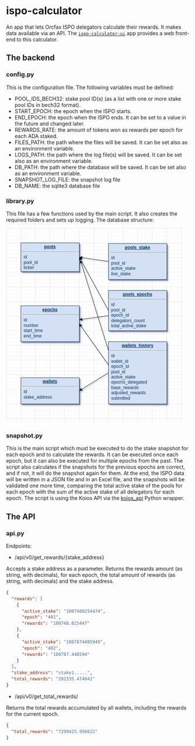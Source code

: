 # ispo-calculator
An app that lets Orcfax ISPO delegators calculate their rewards. It makes data available via an API. 
The [`ispo-calculator-ui`](https://github.com/orcfax/ispo-calculator-ui) app provides a web front-end to this calculator.

## The backend
### config.py
This is the configuration file. The following variables must be defined:
- POOL_IDS_BECH32: stake pool ID(s) (as a list with one or more stake pool IDs in bech32 format).
- START_EPOCH: the epoch when the ISPO starts.
- END_EPOCH: the epoch when the ISPO ends. It can be set to a value in the future and changed later.
- REWARDS_RATE: the amount of tokens won as rewards per epoch for each ADA staked.
- FILES_PATH: the path where the files will be saved. It can be set also as an environment variable.
- LOGS_PATH: the path where the log file(s) will be saved. It can be set also as an environment variable.
- DB_PATH: the path where the database will be saved. It can be set also as an environment variable.
- SNAPSHOT_LOG_FILE: the snapshot log file
- DB_NAME: the sqlite3 database file

### library.py
This file has a few functions used by the main script. It also creates the required folders and sets up logging.
The database structure:

![OrcFax ISPO Database](doc/fax_ispo_database.png)

### snapshot.py
This is the main script which must be executed to do the stake snapshot for each epoch and to calculate the rewards.
It can be executed once each epoch, but it can also be executed for multiple epochs from the past.
The script also calculates if the snapshots for the previous epochs are correct, and if not, it will do the snapshot 
again for them. At the end, the ISPO data will be written in a JSON file and in an Excel file, and the snapshots 
will be validated one more time, comparing the total active stake of the pools for each epoch with the sum of the 
active stake of all delegators for each epoch.
The script is using the Koios API via the [koios_api](https://github.com/cardano-apexpool/koios-api-python) 
Python wrapper.

## The API
### api.py
Endpoints:
- /api/v0/get_rewards/{stake_address}

Accepts a stake address as a parameter. Returns the rewards amount (as string, with decimals), for each epoch, 
the total amount of rewards (as string, with decimals) and the stake address.
```json
{
  "rewards": [
    {
      "active_stake": "1007480254474", 
      "epoch": "401", 
      "rewards": "100748.025447"
    }, 
    {
      "active_stake": "1007874485949", 
      "epoch": "402", 
      "rewards": "100787.448594"
    }
  ], 
  "stake_address": "stake1.....", 
  "total_rewards": "201535.474041"
}
```
- /api/v0/get_total_rewards/

Returns the total rewards accumulated by all wallets, including the rewards for the current epoch.
```json
{
  "total_rewards": "7299425.956622"
}
```
